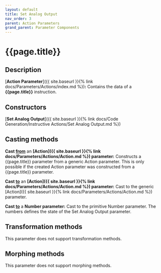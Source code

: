 ```yaml
---
layout: default
title: Set Analog Output
nav_order: 3
parent: Action Parameters
grand_parent: Parameter Components
---
```


# **{{page.title}}**

## **Description**

[**Action Parameter**]({{ site.baseurl }}{% link docs/Parameters/Actions/index.md %})**:** 
Contains the data of a **{{page.title}}** instruction. 

## **Constructors**

[**Set Analog Output**]({{ site.baseurl }}{% link docs/Code Generation/Instructive Actions/Set Analog Output.md %})

## **Casting methods**

**Cast <u>from</u>** an **[Action]({{ site.baseurl }}{% link docs/Parameters/Actions/Action.md %}) parameter:** Constructs a {{page.title}} parameter from a generic Action parameter. This is only possible if the created Action parameter was constructed from a {{page.title}} parameter.

**Cast <u>to</u>** an **[Action]({{ site.baseurl }}{% link docs/Parameters/Actions/Action.md %}) parameter:** Cast to the generic [Action]({{ site.baseurl }}{% link docs/Parameters/Actions/Action.md %}) parameter. 

**Cast <u>to</u>** a **Number parameter:** Cast to the primitive Number parameter. The numbers defines the state of the Set Analog Output parameter.  

## **Transformation methods**

This parameter does not support transformation methods.

## **Morphing methods**

This parameter does not support morphing methods.